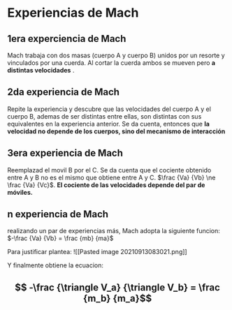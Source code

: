 #  Experiencias de Mach
## 1era experciencia de Mach
Mach trabaja con dos masas (cuerpo A y cuerpo B) unidos por un resorte y vinculados por una cuerda. Al cortar la cuerda ambos se mueven pero **a distintas velocidades** .
## 2da experiencia de Mach
Repite la experiencia y descubre que las velocidades del cuerpo A y el cuerpo B, ademas de ser distintas entre ellas, son distintas con sus equivalentes en la experiencia anterior. Se da cuenta, entonces que **la velocidad no depende de los cuerpos, sino del mecanismo de interacción**
## 3era experiencia de Mach
Reemplazad el movil B por el C. Se da cuenta que el cociente obtenido entre A y B no es el mismo que obtiene entre A y C. $\frac {Va} {Vb} \ne \frac {Va} {Vc}$. **El cociente de las velocidades depende del par de móviles.** 
## n experiencia de Mach
realizando un par de experiencias más, Mach adopta la siguiente funcion: $-\frac {Va} {Vb} = \frac {mb} {ma}$

Para justificar plantea: 
![[Pasted image 20210913083021.png]]

Y finalmente obtiene la ecuacion: 
## $$ -\frac {\triangle V_a} {\triangle V_b} = \frac {m_b} {m_a}$$ 